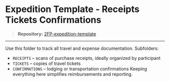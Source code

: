 # Expedition Template - Receipts Tickets Confirmations

> **Repository:** [2FP-expedition-template](https://github.com/two-frontiers-project/2FP-expedition-template)

---

Use this folder to track all travel and expense documentation.
Subfolders:
- `RECEIPTS` – scans of purchase receipts, ideally organized by participant
- `TICKETS` – copies of travel tickets
- `CONFIRMATIONS` – lodging or transportation confirmations
Keeping everything here simplifies reimbursements and reporting.
